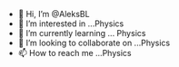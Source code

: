 - 👋 Hi, I’m @AleksBL
- 👀 I’m interested in ...Physics
- 🌱 I’m currently learning ... Physics
- 💞️ I’m looking to collaborate on ...Physics
- 📫 How to reach me ...Physics

<!---
AleksBL/AleksBL is a ✨ special ✨ repository because its `README.md` (this file) appears on your GitHub profile.
You can click the Preview link to take a look at your changes.
--->
